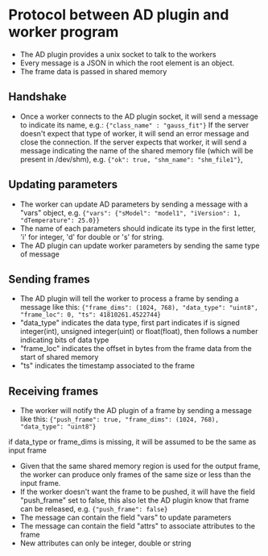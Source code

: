 # Protocol between AD plugin and worker program
- The AD plugin provides a unix socket to talk to the workers
- Every message is a JSON in which the root element is an object.
- The frame data is passed in shared memory

## Handshake
- Once a worker connects to the AD plugin socket, it will send a message to
  indicate its name, e.g.: `{"class_name" : "gauss_fit"}`
  If the server doesn't expect that type of worker, it will send an error
  message and close the connection.
  If the server expects that worker, it will send a message indicating the name
  of the shared memory file (which will be present in /dev/shm), e.g.
  `{"ok": true, "shm_name": "shm_file1"}`,

## Updating parameters
- The worker can update AD parameters by sending a message with a "vars" object,
  e.g. `{"vars": {"sModel": "model1", "iVersion": 1, "dTemperature": 25.0}}`
- The name of each parameters should indicate its type in the first letter,
  'i' for integer, 'd' for double or 's' for string.
- The AD plugin can update worker parameters by sending the same type of message

## Sending frames
- The AD plugin will tell the worker to process a frame by sending a message
  like this:
`{"frame_dims": (1024, 768), "data_type": "uint8", "frame_loc": 0, "ts": 41810261.4522744}`
- "data\_type" indicates the data type, first part indicates if is signed
integer(int), unsigned integer(uint) or float(float), then follows a number
indicating bits of data type
- "frame\_loc" indicates the offset in bytes from the frame data from the start
of shared memory
- "ts" indicates the timestamp associated to the frame

## Receiving frames
- The worker will notify the AD plugin of a frame by sending a message
 like this:
`{"push_frame": true, "frame_dims": (1024, 768), "data_type": "uint8"}`

if data\_type or frame\_dims is missing, it will be assumed to be the same
as input frame
- Given that the same shared memory region is used for the output frame, the
worker can produce only frames of the same size or less than the input frame.
- If the worker doesn't want the frame to be pushed, it will have the field
"push\_frame" set to false, this also let the AD plugin know that frame
can be released, e.g.
`{"push_frame": false}`
- The message can contain the field "vars" to update parameters
- The message can contain the field "attrs" to associate attributes to the frame
- New attributes can only be integer, double or string
